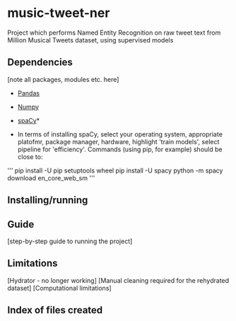 # music-tweet-ner
Project which performs Named Entity Recognition on raw tweet text from Million Musical Tweets dataset, using supervised models

## Dependencies

[note all packages, modules etc. here]

* [Pandas](https://pandas.pydata.org/docs/getting_started/install.html)
* [Numpy](https://numpy.org/install/)
* [spaCy](https://spacy.io/usage)*

* In terms of installing spaCy, select your operating system, appropriate platofmr, package manager, hardware, highlight 'train models', select pipeline for 'efficiency'. Commands (using pip, for example) should be close to:

'''
pip install -U pip setuptools wheel
pip install -U spacy
python -m spacy download en_core_web_sm
'''

## Installing/running

## Guide

[step-by-step guide to running the project]

## Limitations

[Hydrator - no longer working]
[Manual cleaning required for the rehydrated dataset]
[Computational limitations]

## Index of files created

